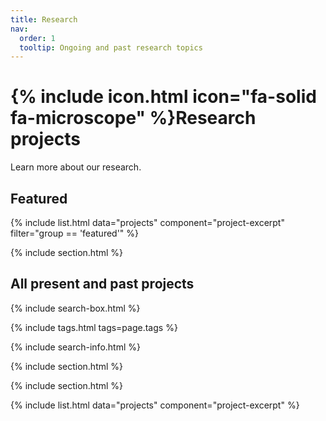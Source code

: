 ```yaml
---
title: Research
nav:
  order: 1
  tooltip: Ongoing and past research topics
---
```


# {% include icon.html icon="fa-solid fa-microscope" %}Research projects

Learn more about our research.

## Featured

{% include list.html data="projects" component="project-excerpt" filter="group == 'featured'" %}

{% include section.html %}

## All present and past projects

{% include search-box.html %}

{% include tags.html tags=page.tags %}

{% include search-info.html %}

{% include section.html %}

{% include section.html %}

{% include list.html data="projects" component="project-excerpt" %}

